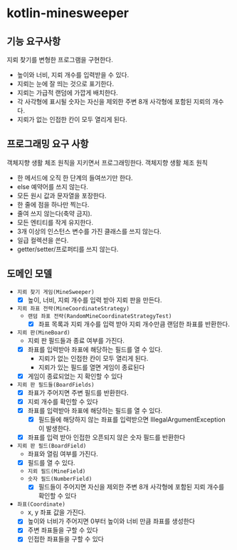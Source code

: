# kotlin-minesweeper

## 기능 요구사항

지뢰 찾기를 변형한 프로그램을 구현한다.

- 높이와 너비, 지뢰 개수를 입력받을 수 있다.
- 지뢰는 눈에 잘 띄는 것으로 표기한다.
- 지뢰는 가급적 랜덤에 가깝게 배치한다.
- 각 사각형에 표시될 숫자는 자신을 제외한 주변 8개 사각형에 포함된 지뢰의 개수다.
- 지뢰가 없는 인접한 칸이 모두 열리게 된다.

## 프로그래밍 요구 사항

객체지향 생활 체조 원칙을 지키면서 프로그래밍한다.
객체지향 생활 체조 원칙

- 한 메서드에 오직 한 단계의 들여쓰기만 한다.
- else 예약어를 쓰지 않는다.
- 모든 원시 값과 문자열을 포장한다.
- 한 줄에 점을 하나만 찍는다.
- 줄여 쓰지 않는다(축약 금지).
- 모든 엔티티를 작게 유지한다.
- 3개 이상의 인스턴스 변수를 가진 클래스를 쓰지 않는다.
- 일급 컬렉션을 쓴다.
- getter/setter/프로퍼티를 쓰지 않는다.

## 도메인 모델

- `지뢰 찾기 게임(MineSweeper)`
  - [X] 높이, 너비, 지뢰 개수를 입력 받아 지뢰 판을 만든다.

- `지뢰 좌표 전략(MineCoordinateStrategy)`
  - `랜덤 좌표 전략(RandomMineCoordinateStrategyTest)` 
    - [X] 좌표 목록과 지뢰 개수를 입력 받아 지뢰 개수만큼 랜덤한 좌표를 반환한다.

- `지뢰 판(MineBoard)`
  - 지뢰 판 필드들과 종료 여부를 가진다.
  - [X] 좌표를 입력받아 좌표에 해당하는 필드를 열 수 있다.
    - 지뢰가 없는 인접한 칸이 모두 열리게 된다.
    - 지뢰가 있는 필드를 열면 게임이 종료된다
  - [X] 게임이 종료되었는 지 확인할 수 있다

- `지뢰 판 필드들(BoardFields)`
  - [X] 좌표가 주어지면 주변 필드를 반환한다.
  - [X] 지뢰 개수를 확인할 수 있다
  - [X] 좌표를 입력받아 좌표에 해당하는 필드를 열 수 있다.
    - [X] 필드들에 해당하지 않는 좌표를 입력받으면 IllegalArgumentException 이 발생한다.
  - [X] 좌표를 입력 받아 인접한 오픈되지 않은 숫자 필드를 반환한다

- `지뢰 판 필드(BoardField)`
  - 좌표와 열림 여부를 가진다.
  - [X] 필드를 열 수 있다.
  - `지뢰 필드(MineField)`
  - `숫자 필드(NumberField)`
    - [X] 필드들이 주어지면 자신을 제외한 주변 8개 사각형에 포함된 지뢰 개수를 확인할 수 있다

- `좌표(Coordinate)`
  - x, y 좌표 값을 가진다.
  - [X] 높이와 너비가 주어지면 0부터 높이와 너비 만큼 좌표를 생성한다
  - [X] 주변 좌표들을 구할 수 있다
  - [X] 인접한 좌표들을 구할 수 있다
